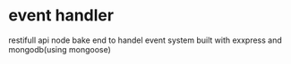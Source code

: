 
# event handler

restifull api node bake end to handel event system
built with exxpress and mongodb(using mongoose)

